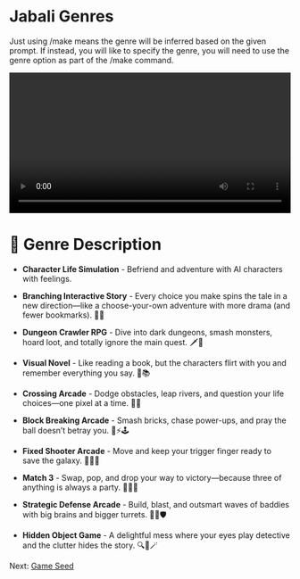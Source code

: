 # Jabali Genres 
Just using /make means the genre will be inferred based on the given prompt. If instead, you will like to specify the genre, you will need to use the genre option as part of the /make command. 

<video width="100%" height="auto" controls>
  <source src="animation/discord-make-genres.mp4" type="video/mp4">
  Your browser does not support the video tag.
</video>

# 🎯 Genre Description

- **Character Life Simulation** - Befriend and adventure with  AI characters with feelings.

- **Branching Interactive Story** -  Every choice you make spins the tale in a new direction—like a choose-your-own adventure with more drama (and fewer bookmarks). 📖✨

- **Dungeon Crawler RPG** -  Dive into dark dungeons, smash monsters, hoard loot, and totally ignore the main quest. 🗡️🧀

- **Visual Novel** - Like reading a book, but the characters flirt with you and remember everything you say. 💌📚

- **Crossing Arcade** - Dodge obstacles, leap rivers, and question your life choices—one pixel at a time. 🐸🚧

- **Block Breaking Arcade** - Smash bricks, chase power-ups, and pray the ball doesn’t betray you. 🧱⚡🕹️

- **Fixed Shooter Arcade** - Move and keep your trigger finger ready to save the galaxy. 👾🔫🚀

- **Match 3** - Swap, pop, and drop your way to victory—because three of anything is always a party. 🍬💥🎉

- **Strategic Defense Arcade** - Build, blast, and outsmart waves of baddies with big brains and bigger turrets. 🧠🔧🛡️

- **Hidden Object Game** - A delightful mess where your eyes play detective and the clutter hides the story. 🔍🧩🪄

Next: [Game Seed ](game-seed.md)